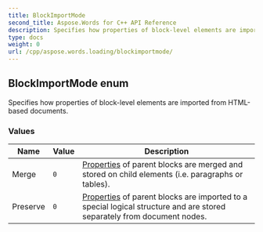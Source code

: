 ```yaml
---
title: BlockImportMode
second_title: Aspose.Words for C++ API Reference
description: Specifies how properties of block-level elements are imported from HTML-based documents. 
type: docs
weight: 0
url: /cpp/aspose.words.loading/blockimportmode/
---
```

## BlockImportMode enum


Specifies how properties of block-level elements are imported from HTML-based documents.

### Values

| Name | Value | Description |
| --- | --- | --- |
| Merge | `0` | [Properties](../../aspose.words.properties/) of parent blocks are merged and stored on child elements (i.e. paragraphs or tables). |
| Preserve | `0` | [Properties](../../aspose.words.properties/) of parent blocks are imported to a special logical structure and are stored separately from document nodes. |

